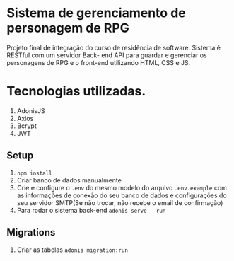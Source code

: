 # Sistema de gerenciamento de personagem de RPG

Projeto final de integração do curso de residência de software.
Sistema é RESTful com um servidor Back- end API para guardar e gerenciar os personagens de RPG e o front-end utilizando HTML, CSS e JS.

# Tecnologias utilizadas.
1. AdonisJS
2. Axios
3. Bcrypt
4. JWT
## Setup
1. `npm install`
2. Criar banco de dados manualmente
3. Crie e configure o `.env`  do mesmo modelo do arquivo `.env.example` com as informações de conexão do seu banco de dados e configurações do seu servidor SMTP(Se não trocar, não recebe o email de confirmação)
4. Para rodar o sistema back-end `adonis serve --run`

## Migrations
1. Criar as tabelas `adonis migration:run`
